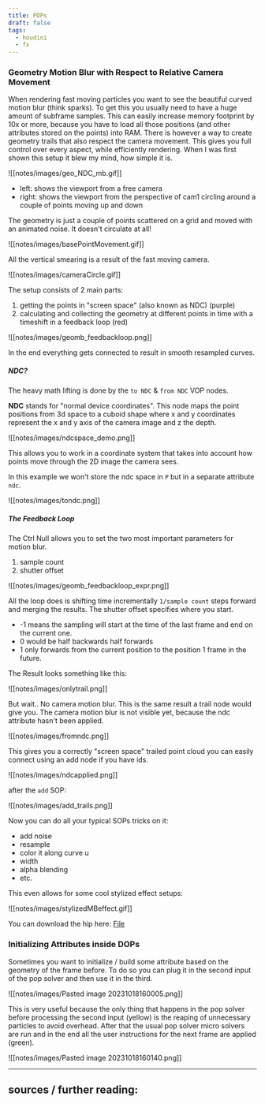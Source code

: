```yaml
---
title: POPs
draft: false
tags:
  - houdini
  - fx
---
```

### Geometry Motion Blur with Respect to Relative Camera Movement

When rendering fast moving particles you want to see the beautiful curved motion blur (think sparks). To get this you usually need to have a huge amount of subframe samples. This can easily increase memory footprint by 10x or more, because you have to load all those positions (and other attributes stored on the points) into RAM. There is however a way to create geometry trails that also respect the camera movement. This gives you full control over every aspect, while efficiently rendering.
When I was first shown this setup it blew my mind, how simple it is.

![[notes/images/geo_NDC_mb.gif]]

- left: shows the viewport from a free camera
- right: shows the viewport from the perspective of cam1 circling around a couple of points moving up and down

The geometry is just a couple of points scattered on a grid and moved with an animated noise. It doesn't circulate at all!

![[notes/images/basePointMovement.gif]]

All the vertical smearing is a result of the fast moving camera.

![[notes/images/cameraCircle.gif]]

The setup consists of 2 main parts:

1. getting the points in "screen space" (also known as NDC) (purple)
2. calculating and collecting the geometry at different points in time with a timeshift in a feedback loop (red)

![[notes/images/geomb_feedbackloop.png]]

In the end everything gets connected to result in smooth resampled curves.

##### NDC?

The heavy math lifting is done by the `to NDC` & `from NDC` VOP nodes.

**NDC** stands for "normal device coordinates". This node maps the point positions from 3d space to a cuboid shape where x and y coordinates represent the x and y axis of the camera image and z the depth.

![[notes/images/ndcspace_demo.png]]

This allows you to work in a coordinate system that takes into account how points move through the 2D image the camera sees.

In this example we won't store the ndc space in `P` but in a separate attribute `ndc`.

![[notes/images/tondc.png]]

##### The Feedback Loop

The Ctrl Null allows you to set the two most important parameters for motion blur. 
1. sample count
2. shutter offset

![[notes/images/geomb_feedbackloop_expr.png]]

All the loop does is shifting time incrementally `1/sample count` steps forward and merging the results. The shutter offset specifies where you start. 
- -1 means the sampling will start at the time of the last frame and end on the current one. 
- 0 would be half backwards half forwards 
- 1 only forwards from the current position to the position 1 frame in the future.

The Result looks something like this:

![[notes/images/onlytrail.png]]

But wait.. No camera motion blur. This is the same result a trail node would give you. The camera motion blur is not visible yet, because the ndc attribute hasn't been applied.

![[notes/images/fromndc.png]]

This gives you a correctly "screen space" trailed point cloud you can easily connect using an add node if you have ids.

![[notes/images/ndcapplied.png]]

after the `add` SOP:

![[notes/images/add_trails.png]]

Now you can do all your typical SOPs tricks on it:
- add noise
- resample
- color it along curve u
- width 
- alpha blending 
- etc.

This even allows for some cool stylized effect setups:

![[notes/images/stylizedMBeffect.gif]]

You can download the hip here: [File](https://github.com/jakobringler/blog/tree/hugo/content/notes/sharedfiles/geo_ndc_mb.hip)

### Initializing Attributes inside DOPs

Sometimes you want to initialize / build some attribute based on the geometry of the frame before. To do so you can plug it in the second input of the pop solver and then use it in the third. 

![[notes/images/Pasted image 20231018160005.png]]

This is very useful because the only thing that happens in the pop solver before processing the second input (yellow) is the reaping of unnecessary particles to avoid overhead. After that the usual pop solver micro solvers are run and in the end all the user instructions for the next frame are applied (green).

![[notes/images/Pasted image 20231018160140.png]]

---

sources / further reading:
- 

